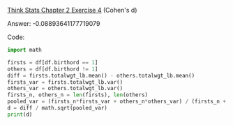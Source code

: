 [Think Stats Chapter 2 Exercise 4](http://greenteapress.com/thinkstats2/html/thinkstats2003.html#toc24) (Cohen's d)

Answer: -0.08893641177719079

Code:
```python
import math

firsts = df[df.birthord == 1]
others = df[df.birthord != 1]
diff = firsts.totalwgt_lb.mean() - others.totalwgt_lb.mean()
firsts_var = firsts.totalwgt_lb.var()
others_var = others.totalwgt_lb.var()
firsts_n, others_n = len(firsts), len(others)
pooled_var = (firsts_n*firsts_var + others_n*others_var) / (firsts_n + others_n)
d = diff / math.sqrt(pooled_var)
print(d)
```
